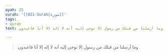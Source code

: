 ```yaml
---
ayah: 25
surah: '[[021-Surah|سورة]]'
tags:
- quran
text: وما أرسلنا من قبلك من رسول إلا نوحي إليه أنه لا إله إلا أنا فاعبدون

---
```

> وما أرسلنا من قبلك من رسول إلا نوحي إليه أنه لا إله إلا أنا فاعبدون
